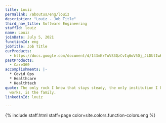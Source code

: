 ```yaml
---
title: Louiz
permalink: /aboutus/eng/louiz
description: "Louiz - Job Title"
third_nav_title: Software Engineering
staffId: louiz
name: Louiz
joinDate: July 5, 2021
functionId: eng
jobTitle: Job Title
curProducts:
  - https://docs.google.com/document/d/143mKrTuVS3QzCvIq6oV5Dj_JLDUtIwKBSwH7tuZLGk0/edit#heading=h.6brzblxn4oep
pastProducts:
  - Care360
accomplishments: |-
  * Covid Ops
  * Healthcare
  * Healthtech
quote: The only rock I know that stays steady, the only institution I know that
  works, is the family.
linkedinId: louiz

---
```


{% include staff.html staff=page color=site.colors.function-colors.eng %}
